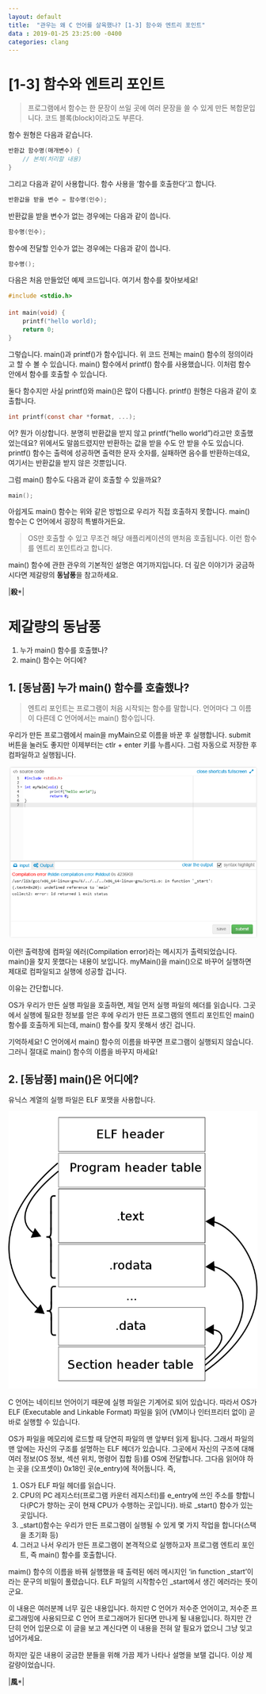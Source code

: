 ```yaml
---
layout: default
title:  "관우는 왜 C 언어를 살육했나? [1-3] 함수와 엔트리 포인트"
data : 2019-01-25 23:25:00 -0400
categories: clang
---
```


# [1-3] 함수와 엔트리 포인트

> 프로그램에서 함수는 한 문장이 쓰일 곳에 여러 문장을 쓸 수 있게 만든 복합문입니다. 코드 블록(block)이라고도 부른다.  

함수 원형은 다음과 같습니다.

```c
반환값 함수명(매개변수) {
    // 본체(처리할 내용)
}
```

그리고 다음과 같이 사용합니다. 함수 사용을 ‘함수를 호출한다’고 합니다.

```c
반환값을 받을 변수 = 함수명(인수);
```

반환값을 받을 변수가 없는 경우에는 다음과 같이 씁니다.

```c
함수명(인수);
```

함수에 전달할 인수가 없는 경우에는 다음과 같이 씁니다.

```c
함수명();
```

다음은 처음 만들었던 예제 코드입니다. 여기서 함수를 찾아보세요!

```c
#include <stdio.h>

int main(void) {
	printf("hello world);
	return 0;
}
```

그렇습니다. main()과 printf()가 함수입니다. 위 코드 전체는 main() 함수의 정의이라고 할 수 볼 수 있습니다. main() 함수에서 printf() 함수를 사용했습니다. 이처럼 함수 안에서 함수를 호출할 수 있습니다.

둘다 함수지만 사실 printf()와 main()은 많이 다릅니다. printf() 원형은 다음과 같이 호출합니다.

```c
int printf(const char *format, ...);
```

어? 뭔가 이상합니다. 분명히 반환값을 받지 않고 printf(“hello world”)라고만 호출했었는데요? 위에서도 말씀드렸지만 반환하는 값을 받을 수도 안 받을 수도 있습니다. printf() 함수는 출력에 성공하면 출력한 문자 숫자를, 실패하면 음수를 반환하는데요, 여기서는 반환값을 받지 않은 것뿐입니다.


그럼 main() 함수도 다음과 같이 호출할 수 있을까요?

```c
main();
```

아쉽게도 main() 함수는 위와 같은 방법으로 우리가 직접 호출하지 못합니다. main() 함수는 C 언어에서 굉장히 특별하거든요. 

> OS만 호출할 수 있고 무조건 해당 애플리케이션의 맨처음 호출됩니다. 이런 함수를 엔트리 포인트라고 합니다.

main() 함수에 관한 관우의 기본적인 설명은 여기까지입니다. 더 깊은 이야기가 궁금하시다면 제갈량의 **동남풍**을 참고하세요.

|**殺***|

# 제갈량의 동남풍
1. 누가 main() 함수를 호출했나?
2. main() 함수는 어디에?
 
## 1. [동남품] 누가 main() 함수를 호출했나?
> 엔트리 포인트는 프로그램이 처음 시작되는 함수를 말합니다. 
언어마다 그 이름이 다른데 C 언어에서는 main() 함수입니다.

우리가 만든 프로그램에서 main을 myMain으로 이름을 바꾼 후 실행합니다. submit 버튼을 눌러도 좋지만 이제부터는 ctlr + enter 키를 누릅시다. 그럼 자동으로 저장한 후 컴파일하고 실행됩니다.

![실행에러](/assets/images/clang1-3-1.png)

이런! 출력창에 컴파일 에러(Compilation error)라는 메시지가 출력되었습니다. main()을 찾지 못했다는 내용이 보입니다. myMain()을 main()으로 바꾸어 실행하면 제대로 컴파일되고 실행에 성공할 겁니다.

이유는 간단합니다.

OS가 우리가 만든 실행 파일을 호출하면, 제일 먼저 실행 파일의 헤더를 읽습니다. 그곳에서 실행에 필요한 정보를 얻은 후에 우리가 만든 프로그램의 엔트리 포인트인 main() 함수를 호출하게 되는데, main() 함수를 찾지 못해서 생긴 겁니다.

기억하세요! C 언어에서 main() 함수의 이름을 바꾸면 프로그램이 실행되지 않습니다. 그러니 절대로 main() 함수의 이름을 바꾸지 마세요!


## 2. [동남풍] main()은 어디에?
유닉스 계열의 실행 파일은 ELF 포맷을 사용합니다.

![실행에러](/assets/images/clang1-3-2.png)

C 언어는 네이티브 언어이기 때문에 실행 파일은 기계어로 되어 있습니다. 따라서 OS가 ELF (Executable and Linkable Format) 파일을 읽어 (VM이나 인터프리터 없이) 곧바로 실행할 수 있습니다. 

OS가 파일을 메모리에 로드할 때 당연히 파일의 맨 앞부터 읽게 됩니다. 그래서 파일의 맨 앞에는 자신의 구조를 설명하는 ELF 헤더가 있습니다. 그곳에서 자신의 구조에 대해 여러 정보(OS 정보, 섹션 위치, 명령어 집합 등)를 OS에 전달합니다. 그다음 읽어야 하는 곳을 (오프셋이) 0x18인 곳(e_entry)에 적어둡니다. 즉,

1. OS가 ELF 파일 헤더를 읽습니다.
2. CPU의 PC 레지스터(프로그램 카운터 레지스터)를 e_entry에 쓰인 주소를 향합니다(PC가 향하는 곳이 현재 CPU가 수행하는 곳입니다). 바로 _start() 함수가 있는 곳입니다.
3. _start()함수는 우리가 만든 프로그램이 실행될 수 있게 몇 가지 작업을 합니다(스택을 초기화 등)
4. 그러고 나서 우리가 만든 프로그램이 본격적으로 실행하고자 프로그램 엔트리 포인트, 즉 main() 함수를 호출합니다.

maim() 함수의 이름을 바꿔 실행했을 때 출력된 에러 메시지인 ‘in function _start’이라는 문구의 비밀이 풀렸습니다. ELF 파일의 시작함수인 _start에서 생긴 에러라는 뜻이군요. 

이 내용은 여러분께 너무 깊은 내용입니다. 하지만 C 언어가 저수준 언어이고, 저수준 프로그래밍에 사용되므로 C 언어 프로그래머가 된다면 만나게 될 내용입니다. 하지만 간단히 언어 입문으로 이 글을 보고 계신다면 이 내용을 전혀 알 필요가 없으니 그냥 잊고 넘어가세요.

하지만 깊은 내용이 궁금한 분들을 위해 가끔 제가 나타나 설명을 보탤 겁니다.
이상 제갈량이었습니다.

|**風***|
